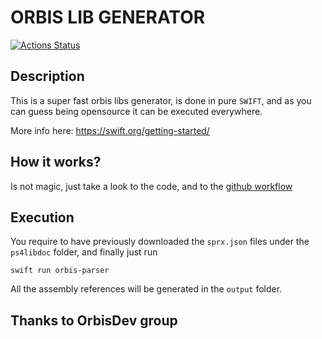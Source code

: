 # ORBIS LIB GENERATOR

[![Actions Status](https://github.com/orbisdev/orbis-libs-gen/workflows/CI/badge.svg)](https://github.com/orbisdev/orbis-libs-gen/actions)

## Description

This is a super fast orbis libs generator, is done in pure `SWIFT`, and as you can guess being opensource it can be executed everywhere.

More info here: https://swift.org/getting-started/

## How it works?
Is not magic, just take a look to the code, and to the [github workflow](https://github.com/orbisdev/orbis-libs-gen/blob/master/.github/workflows/compilation.yml)

## Execution

You require to have previously downloaded the `sprx.json` files under the `ps4libdoc` folder, and finally just run 
```
swift run orbis-parser
```

All the assembly references will be generated in the `output` folder.

## Thanks to OrbisDev group